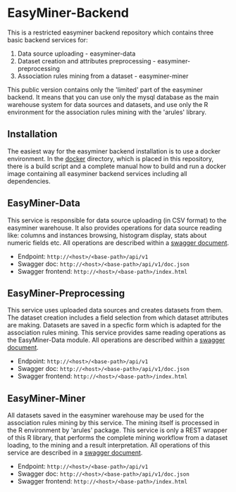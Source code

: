 # EasyMiner-Backend

This is a restricted easyminer backend repository which contains three basic backend services for:

1. Data source uploading - easyminer-data
2. Dataset creation and attributes preprocessing - easyminer-preprocessing
3. Association rules mining from a dataset - easyminer-miner

This public version contains only the 'limited' part of the easyminer backend.
It means that you can use only the mysql database as the main warehouse system for data sources and datasets,
and use only the R environment for the association rules mining with the 'arules' library.

## Installation

The easiest way for the easyminer backend installation is to use a docker environment.
In the [docker](docker) directory, which is placed in this repository, there is a build script and a complete manual how to build and
run a docker image containing all easyminer backend services including all dependencies.

## EasyMiner-Data

This service is responsible for data source uploading (in CSV format) to the easyminer warehouse.
It also provides operations for data source reading like: columns and instances browsing, histogram display, stats about numeric fields etc.
All operations are described within a [swagger document](EasyMiner-Data/src/main/resources/swagger.json).

* Endpoint: `http://<host>/<base-path>/api/v1`
* Swagger doc: `http://<host>/<base-path>/api/v1/doc.json`
* Swagger frontend: `http://<host>/<base-path>/index.html`

## EasyMiner-Preprocessing

This service uses uploaded data sources and creates datasets from them.
The dataset creation includes a field selection from which dataset attributes are making.
Datasets are saved in a specfic form which is adapted for the association rules mining.
This service provides same reading operations as the EasyMiner-Data module.
All operations are described within a [swagger document](EasyMiner-Preprocessing/src/main/resources/swagger.json).

* Endpoint: `http://<host>/<base-path>/api/v1`
* Swagger doc: `http://<host>/<base-path>/api/v1/doc.json`
* Swagger frontend: `http://<host>/<base-path>/index.html`

## EasyMiner-Miner

All datasets saved in the easyminer warehouse may be used for the association rules mining by this service.
The mining itself is processed in the R environment by 'arules' package.
This service is only a REST wrapper of this R library,
that performs the complete mining workflow from a dataset loading, to the mining and a result interpretation.
All operations of this service are described in a [swagger document](EasyMiner-Miner/src/main/resources/swagger.json).

* Endpoint: `http://<host>/<base-path>/api/v1`
* Swagger doc: `http://<host>/<base-path>/api/v1/doc.json`
* Swagger frontend: `http://<host>/<base-path>/index.html`
